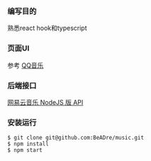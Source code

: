 ### 编写目的

熟悉react hook和typescript

### 页面UI

参考 [QQ音乐](https://y.qq.com/)

### 后端接口

[网易云音乐 NodeJS 版 API](https://github.com/Binaryify/NeteaseCloudMusicApi)

### 安装运行

```shell
$ git clone git@github.com:BeADre/music.git
$ npm install
$ npm start
```
